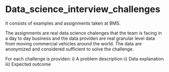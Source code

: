 # Data_science_interview_challenges
It consists of examples and assignments taken at BMS. 

The assignments are real data science chalenges that the team is facing in a day to day business and the data providen are real granular level data from moving commercial vehicles around the world. The data are anonymized and considered sufficient to solve the challenge.

For each challenge is providen:
i) A problem description
ii) Data explanation
iii) Expected outcome
